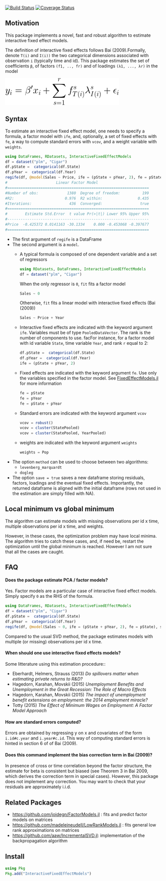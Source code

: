 [![Build Status](https://travis-ci.org/matthieugomez/InteractiveFixedEffectModels.jl.svg?branch=master)](https://travis-ci.org/matthieugomez/InteractiveFixedEffectModels.jl)
[![Coverage Status](https://coveralls.io/repos/matthieugomez/InteractiveFixedEffectModels.jl/badge.svg?branch=master&service=github)](https://coveralls.io/github/matthieugomez/InteractiveFixedEffectModels.jl?branch=master)


## Motivation
This package implements a novel, fast and robust algorithm to estimate interactive fixed effect models. 

The definition of interactive fixed effects follows Bai (2009).Formally, denote `T(i)` and `I(i))` the two categorical dimensions associated with observation `i` (typically time and id).  This package estimates the set of coefficients `β`, of factors `(f1, .., fr)` and of loadings `(λ1, ..., λr)` in the model

![minimization](img/minimization.png)



## Syntax
To estimate an interactive fixed effect model, one needs to specify a formula, a factor model with `ife`, and, optionally, a set of fixed effects with `fe`, a way to compute standard errors with `vcov`, and a weight variable with `weights`.

```julia
using DataFrames, RDatasets, InteractiveFixedEffectModels
df = dataset("plm", "Cigar")
df.pState =  categorical(df.State)
df.pYear =  categorical(df.Year)
regife(df, @model(Sales ~ Price, ife = (pState + pYear, 2), fe = pState), save = true)
#                      Linear Factor Model                      
#================================================================
#Number of obs:             1380  Degree of freedom:          199
#R2:                       0.976  R2 within:                0.435
#Iterations:                 436  Converged:                 true
#================================================================
#        Estimate Std.Error  t value Pr(>|t|) Lower 95% Upper 95%
#----------------------------------------------------------------
#Price  -0.425372 0.0141163 -30.1334    0.000 -0.453068 -0.397677
#================================================================
```
- The first argument of `regife` is a DataFrame
- The second argument is a `model`. 
	- A typical formula is composed of one dependent variable and a set of  regressors
		```julia
		using RDatasets, DataFrames, InteractiveFixedEffectModels
		df = dataset("plm", "Cigar")
		```

		When the only regressor is `0`, `fit` fits a factor model
		```julia
		Sales ~ 0
		```

		Otherwise, `fit` fits a linear model with interactive fixed effects (Bai (2009))
		```julia
		Sales ~ Price + Year
		```
	- Interactive fixed effects are indicated with the keyword argument `ife`. Variables must be of type `PooledDataVector`. The rank is the number of components to use. facFor instance, for a factor model with id variable `State`, time variable `Year`, and rank `r` equal to 2:

		```julia
		df.pState =  categorical(df.State)
		df.pYear =  categorical(df.Year)
		ife = (pState + pYear, 2)
		```

	- Fixed effects are indicated with the keyword argument `fe`. Use only the variables specified in the factor model. See [FixedEffectModels.jl](https://github.com/matthieugomez/FixedEffectModels.jl) for more information

		```julia
		fe = pState
		fe = pYear
		fe = pState + pYear
		```

	- Standard errors are indicated with the keyword argument `vcov`
		```julia
		vcov = robust()
		vcov = cluster(StatePooled)
		vcov = cluster(StatePooled, YearPooled)
		```

	- weights are indicated with the keyword argument `weights`
		```julia
		weights = Pop
		```
- The option `method` can be used to choose between two algorithms:
	- `levenberg_marquardt`
	- `dogleg` 
- The option `save = true` saves a new dataframe storing residuals, factors, loadings and the eventual fixed effects. Importantly, the returned dataframe is aligned with the initial dataframe (rows not used in the estimation are simply filled with NA).




## Local minimum vs global minimum
The algorithm can estimate models with missing observations per id x time, multiple observations per id x time, and weights.

However, in these cases, the optimization problem may have local minima. The algorithm tries to catch these cases, and, if need be, restart the optimization until the global minimum is reached. However I am not sure that all the cases are caught. 

## FAQ
#### Does the package estimate PCA / factor models?

Yes. Factor models are a particular case of interactive fixed effect models. Simply specify `0` as the RHS of the formula.
```julia
using DataFrames, RDatasets, InteractiveFixedEffectModels
df = dataset("plm", "Cigar")
df.pState =  categorical(df.State)
df.pYear =  categorical(df.Year)
regife(df, @model(Sales ~ 0, ife = (pState + pYear, 2), fe = pState), save = true)
```
Compared to the usual SVD method, the package estimates models with multiple (or missing) observations per id x time.

#### When should one use interactive fixed effects models?
Some litterature using this estimation procedure::

- Eberhardt, Helmers, Strauss (2013) *Do spillovers matter when estimating private returns to R&D?*
- Hagedorn, Karahan, Movskii (2015) *Unemployment Benefits and Unemployment in the Great Recession: The Role of Macro Effects*
- Hagedorn, Karahan, Movskii (2015) *The impact of unemployment benefit extensions on employment: the 2014 employment miracle?* 
- Totty (2015) *The Effect of Minimum Wages on Employment: A Factor Model Approach*

#### How are standard errors computed?
Errors are obtained by regressing y on x and covariates of the form `i.id#c.year` and `i.year#c.id`. This way of computing standard errors is hinted in section 6 of of Bai (2009).


#### Does this command implement the bias correction term in Bai (2009)?
In presence of cross or time correlation beyond the factor structure, the estimate for beta is consistent but biased (see Theorem 3 in Bai 2009, which derives the correction term in special cases). However, this package does not implement any correction. You may want to check that your residuals are approximately i.i.d.



## Related Packages
- https://github.com/joidegn/FactorModels.jl : fits and predict factor models on matrices
- https://github.com/madeleineudell/LowRankModels.jl : fits general low rank approximations on matrices
- https://github.com/aaw/IncrementalSVD.jl: implementation of the backpropagation algorithm

## Install

```julia
using Pkg
Pkg.add("InteractiveFixedEffectModels")
```

